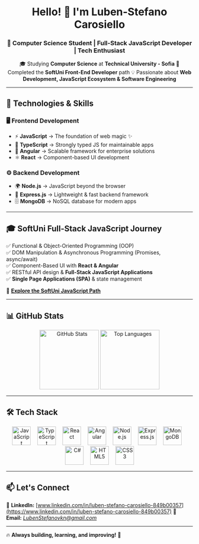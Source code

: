 <br clear="both">

<h1 align="center">Hello! 👋 I'm Luben-Stefano Carosiello</h1>
<h3 align="center">🚀 Computer Science Student | Full-Stack JavaScript Developer | Tech Enthusiast</h3>

<p align="center">
  🎓 Studying <b>Computer Science</b> at <b>Technical University - Sofia</b>  
  🌟 Completed the <b>SoftUni Front-End Developer</b> path  
  💡 Passionate about <b>Web Development, JavaScript Ecosystem & Software Engineering</b>  
</p>

---

## 🚀 Technologies & Skills  
### 🖥️ **Frontend Development**  
- ⚡ **JavaScript** → The foundation of web magic ✨  
- 🚀 **TypeScript** → Strongly typed JS for maintainable apps  
- 🎨 **Angular** → Scalable framework for enterprise solutions  
- ⚛️ **React** → Component-based UI development  

### ⚙️ **Backend Development**  
- 🌍 **Node.js** → JavaScript beyond the browser  
- 📡 **Express.js** → Lightweight & fast backend framework  
- 🗄️ **MongoDB** → NoSQL database for modern apps  

---

## 🎓 **SoftUni Full-Stack JavaScript Journey**  
✅ Functional & Object-Oriented Programming (OOP)  
✅ DOM Manipulation & Asynchronous Programming (Promises, async/await)  
✅ Component-Based UI with **React & Angular**  
✅ RESTful API design & **Full-Stack JavaScript Applications**  
✅ **Single Page Applications (SPA)** & state management  

🔗 **[Explore the SoftUni JavaScript Path](https://softuni.bg/professions/javascript)**  

---

## 📊 GitHub Stats  
<div align="center">
  <img src="https://github-readme-stats.vercel.app/api?username=LubenStefano&hide_title=false&hide_rank=false&show_icons=true&include_all_commits=true&count_private=true&theme=tokyonight&hide_border=false&order=1" height="160" alt="GitHub Stats" />
  <img src="https://github-readme-stats.vercel.app/api/top-langs?username=LubenStefano&layout=compact&theme=tokyonight&hide_border=false&order=2" height="160" alt="Top Languages" />
</div>

---

## 🛠 Tech Stack  
<p align="center">
  <img src="https://cdn.jsdelivr.net/gh/devicons/devicon/icons/javascript/javascript-original.svg" height="50" alt="JavaScript" />
  <img width="10" />
  <img src="https://cdn.jsdelivr.net/gh/devicons/devicon/icons/typescript/typescript-original.svg" height="50" alt="TypeScript" />
  <img width="10" />
  <img src="https://cdn.jsdelivr.net/gh/devicons/devicon/icons/react/react-original.svg" height="50" alt="React" />
  <img width="10" />
  <img src="https://cdn.jsdelivr.net/gh/devicons/devicon/icons/angularjs/angularjs-original.svg" height="50" alt="Angular" />
  <img width="10" />
  <img src="https://cdn.jsdelivr.net/gh/devicons/devicon/icons/nodejs/nodejs-original.svg" height="50" alt="Node.js" />
  <img width="10" />
  <img src="https://cdn.jsdelivr.net/gh/devicons/devicon/icons/express/express-original.svg" height="50" alt="Express.js" />
  <img width="10" />
  <img src="https://cdn.jsdelivr.net/gh/devicons/devicon/icons/mongodb/mongodb-original.svg" height="50" alt="MongoDB" />
  <img width="10" />
  <img src="https://cdn.jsdelivr.net/gh/devicons/devicon/icons/csharp/csharp-original.svg" height="50" alt="C#" />
  <img width="10" />
  <img src="https://cdn.jsdelivr.net/gh/devicons/devicon/icons/html5/html5-original.svg" height="50" alt="HTML5" />
  <img width="10" />
  <img src="https://cdn.jsdelivr.net/gh/devicons/devicon/icons/css3/css3-original.svg" height="50" alt="CSS3" />
</p>

---

## 📫 Let's Connect  
🔗 **LinkedIn:** [www.linkedin.com/in/luben-stefano-carosiello-849b00357](https://www.linkedin.com/in/luben-stefano-carosiello-849b00357)
📩 **Email:** *LubenStefanovkn@gmail.com*  

---

🔥 **Always building, learning, and improving!** 🚀  

